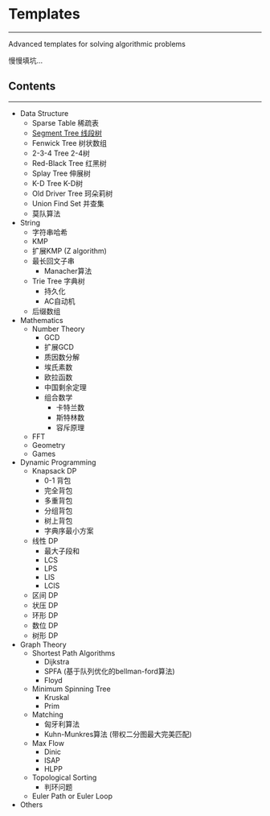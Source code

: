 # Templates
---
Advanced templates for solving algorithmic problems

慢慢填坑... 

## Contents
---
- Data Structure 
  - Sparse Table 稀疏表
  - [Segment Tree 线段树](./src/python/SegmentTree.py)
  - Fenwick Tree 树状数组
  - 2-3-4 Tree 2-4树
  - Red-Black Tree 红黑树
  - Splay Tree 伸展树
  - K-D Tree K-D树
  - Old Driver Tree 珂朵莉树
  - Union Find Set 并查集
  - 莫队算法
- String 
  - 字符串哈希
  - KMP
  - 扩展KMP (Z algorithm)
  - 最长回文子串
    - Manacher算法
  - Trie Tree 字典树
    - 持久化
    - AC自动机
  - 后缀数组
- Mathematics
  - Number Theory 
    - GCD 
    - 扩展GCD
    - 质因数分解
    - 埃氏素数
    - 欧拉函数
    - 中国剩余定理
    - 组合数学
      - 卡特兰数
      - 斯特林数
      - 容斥原理
  - FFT 
  - Geometry 
  - Games 
- Dynamic Programming
  - Knapsack DP 
    - 0-1 背包
    - 完全背包
    - 多重背包
    - 分组背包
    - 树上背包
    - 字典序最小方案
  - 线性 DP
    - 最大子段和
    - LCS
    - LPS 
    - LIS 
    - LCIS 
  - 区间 DP
  - 状压 DP 
  - 环形 DP 
  - 数位 DP
  - 树形 DP
- Graph Theory 
  - Shortest Path Algorithms 
    - Dijkstra 
    - SPFA (基于队列优化的bellman-ford算法)
    - Floyd
  - Minimum Spinning Tree
    - Kruskal 
    - Prim 
  - Matching 
    - 匈牙利算法
    - Kuhn-Munkres算法 (带权二分图最大完美匹配)
  - Max Flow 
    - Dinic
    - ISAP 
    - HLPP 
  - Topological Sorting
    - 判环问题
  - Euler Path or Euler Loop 
- Others 